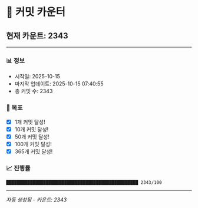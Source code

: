 # 🔢 커밋 카운터

## 현재 카운트: 2343

---

### 📊 정보
- 시작일: 2025-10-15
- 마지막 업데이트: 2025-10-15 07:40:55
- 총 커밋 수: 2343

### 🎯 목표
- [x] 1개 커밋 달성!
- [x] 10개 커밋 달성!
- [x] 50개 커밋 달성!
- [x] 100개 커밋 달성!
- [x] 365개 커밋 달성!

### 📈 진행률
```
██████████████████████████████████████████████████ 2343/100
```

---
*자동 생성됨 - 카운트: 2343*
